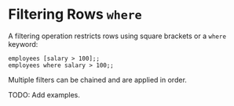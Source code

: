 # Filtering Rows `where`

A filtering operation restricts rows using square brackets or a `where` keyword:

```erq
employees [salary > 100];;
employees where salary > 100;;
```

Multiple filters can be chained and are applied in order.

TODO: Add examples.
